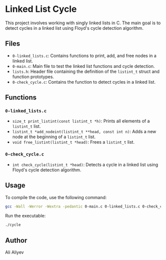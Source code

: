 # Linked List Cycle

This project involves working with singly linked lists in C. The main goal is to detect cycles in a linked list using Floyd's cycle detection algorithm.

## Files

- `0-linked_lists.c`: Contains functions to print, add, and free nodes in a linked list.
- `0-main.c`: Main file to test the linked list functions and cycle detection.
- `lists.h`: Header file containing the definition of the `listint_t` struct and function prototypes.
- `0-check_cycle.c`: Contains the function to detect cycles in a linked list.

## Functions

### `0-linked_lists.c`

- `size_t print_listint(const listint_t *h)`: Prints all elements of a `listint_t` list.
- `listint_t *add_nodeint(listint_t **head, const int n)`: Adds a new node at the beginning of a `listint_t` list.
- `void free_listint(listint_t *head)`: Frees a `listint_t` list.

### `0-check_cycle.c`

- `int check_cycle(listint_t *head)`: Detects a cycle in a linked list using Floyd's cycle detection algorithm.

## Usage

To compile the code, use the following command:

```sh
gcc -Wall -Werror -Wextra -pedantic 0-main.c 0-linked_lists.c 0-check_cycle.c -o cycle
```

Run the executable:

```sh
./cycle
```

## Author

Ali Aliyev